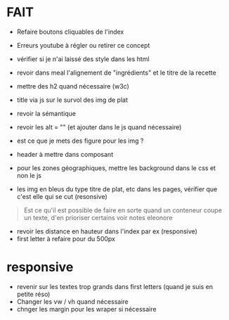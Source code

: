 
# FAIT
- Refaire boutons cliquables de l'index
- Erreurs youtube à régler ou retirer ce concept
- vérifier si je n'ai laissé des style dans les html
- revoir dans meal l'alignement de "ingrédients" et le titre de la recette



- mettre des h2 quand nécessaire (w3c)
- title via js sur le survol des img de plat
- revoir la sémantique
- revoir les alt = "" (et ajouter dans le js quand nécessaire)
- est ce que je mets des figure pour les img ?

- header à mettre dans composant

- pour les zones géographiques, mettre les background dans le css et non le js
- les img en bleus du type titre de plat, etc dans les pages, vérifier que c'est elle qui se cut (resonsive)
> Est ce qu'il est possible de faire en sorte quand un conteneur coupe un texte, d'en prioriser certains
> voir notes eleonore



- revoir les distance en hauteur dans l'index par ex (responsive)
- first letter à refaire pour du 500px



# responsive
- revenir sur les textes trop grands dans first letters (quand je suis en petite réso)
- Changer les vw / vh quand nécessaire 
- chnger les margin pour les wraper si nécessaire
